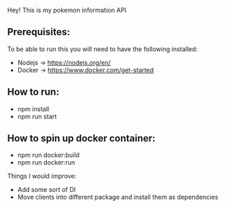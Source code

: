Hey! This is my pokemon information API

## Prerequisites:

To be able to run this you will need to have the following installed:

- Nodejs -> https://nodejs.org/en/
- Docker -> https://www.docker.com/get-started

## How to run:

 - npm install
 - npm run start

## How to spin up docker container:

- npm run docker:build
- npm run docker:run

Things I would improve:

- Add some sort of DI
- Move clients into different package and install them as dependencies

